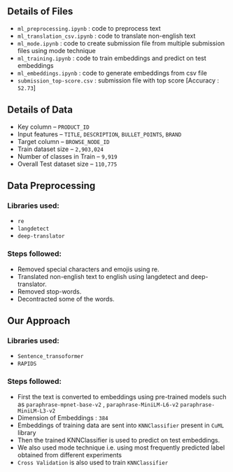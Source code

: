 ## Details of Files
- `ml_preprocessing.ipynb` : code to preprocess text
- `ml_translation_csv.ipynb` : code to translate
non-english text
- `ml_mode.ipynb` : code to create submission file from
multiple submission files using mode technique
- `ml_training.ipynb` : code to train embeddings and
predict on test embeddings
- `ml_embeddings.ipynb` : code to generate embeddings
from csv file
- `submission_top-score.csv` : submission file with top score [Accuracy : `52.73`]
## Details of Data

-  Key column – `PRODUCT_ID`
- Input features – `TITLE`, `DESCRIPTION`, `BULLET_POINTS`, `BRAND`
- Target column – `BROWSE_NODE_ID`
- Train dataset size – `2,903,024`
- Number of classes in Train – `9,919`
- Overall Test dataset size – `110,775`

## Data Preprocessing

### Libraries used:
- `re`
- `langdetect`
- `deep-translator`

### Steps followed:
- Removed special characters and emojis using re.
- Translated non-english text to english using langdetect and
deep-translator.
- Removed stop-words.
- Decontracted some of the words.

## Our Approach
### Libraries used:

- `Sentence_transoformer`
- `RAPIDS`

### Steps followed:

- First the text is converted to embeddings using pre-trained models
such as `paraphrase-mpnet-base-v2` , `paraphrase-MiniLM-L6-v2`
`paraphrase-MiniLM-L3-v2`
- Dimension of Embeddings : `384`
- Embeddings of training data are sent into `KNNClassifier` present in `CuML` library
- Then the trained KNNClassifier is used to predict on test embeddings.
- We also used mode technique i.e. using most frequently predicted label obtained
from different experiments
- `Cross Validation` is also used to train `KNNClassifier`


